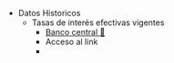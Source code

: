 - Datos Historicos
	- Tasas de interés efectivas vigentes
		- [Banco central 🔗](https://contenido.bce.fin.ec/documentos/Estadisticas/SectorMonFin/TasasInteres/TasasHistorico.htm)
		- Acceso al link
		-